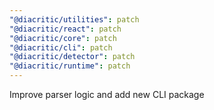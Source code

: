 ```yaml
---
"@diacritic/utilities": patch
"@diacritic/react": patch
"@diacritic/core": patch
"@diacritic/cli": patch
"@diacritic/detector": patch
"@diacritic/runtime": patch
---
```


Improve parser logic and add new CLI package
